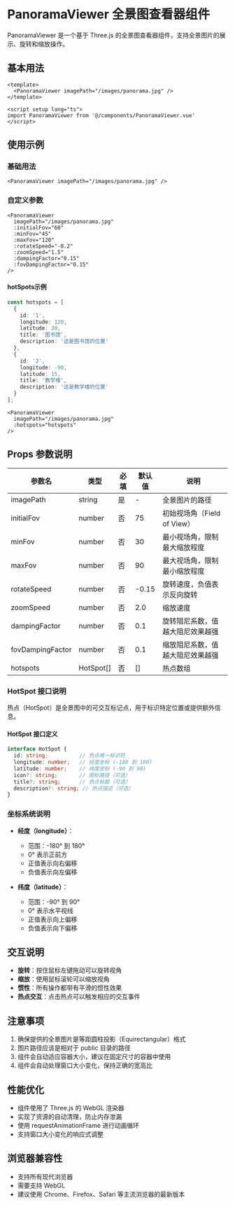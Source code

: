 # PanoramaViewer 全景图查看器组件

PanoramaViewer 是一个基于 Three.js 的全景图查看器组件，支持全景图片的展示、旋转和缩放操作。

## 基本用法

```vue
<template>
  <PanoramaViewer imagePath="/images/panorama.jpg" />
</template>

<script setup lang="ts">
import PanoramaViewer from '@/components/PanoramaViewer.vue'
</script>
```

## 使用示例

### 基础用法
```vue
<PanoramaViewer imagePath="/images/panorama.jpg" />
```

### 自定义参数
```vue
<PanoramaViewer 
  imagePath="/images/panorama.jpg"
  :initialFov="60"
  :minFov="45"
  :maxFov="120"
  :rotateSpeed="-0.2"
  :zoomSpeed="1.5"
  :dampingFactor="0.15"
  :fovDampingFactor="0.15"
/>
```
#### hotSpots示例
```typescript
const hotspots = [
  {
    id: '1',
    longitude: 120,
    latitude: 30,
    title: '图书馆',
    description: '这是图书馆的位置'
  },
  {
    id: '2',
    longitude: -90,
    latitude: 15,
    title: '教学楼',
    description: '这是教学楼的位置'
  }
];
```

```vue
<PanoramaViewer 
  imagePath="/images/panorama.jpg"
  :hotspots="hotspots"
/>
```

## Props 参数说明

| 参数名 | 类型 | 必填 | 默认值 | 说明 |
|--------|------|------|--------|------|
| imagePath | string | 是 | - | 全景图片的路径 |
| initialFov | number | 否 | 75 | 初始视场角（Field of View） |
| minFov | number | 否 | 30 | 最小视场角，限制最大缩放程度 |
| maxFov | number | 否 | 90 | 最大视场角，限制最小缩放程度 |
| rotateSpeed | number | 否 | -0.15 | 旋转速度，负值表示反向旋转 |
| zoomSpeed | number | 否 | 2.0 | 缩放速度 |
| dampingFactor | number | 否 | 0.1 | 旋转阻尼系数，值越大阻尼效果越强 |
| fovDampingFactor | number | 否 | 0.1 | 缩放阻尼系数，值越大阻尼效果越强 |
| hotspots | HotSpot[] | 否 | [] | 热点数组 |

### HotSpot 接口说明

热点（HotSpot）是全景图中的可交互标记点，用于标识特定位置或提供额外信息。

#### HotSpot 接口定义

```typescript
interface HotSpot {
  id: string;          // 热点唯一标识符
  longitude: number;   // 经度坐标 (-180 到 180)
  latitude: number;    // 纬度坐标 (-90 到 90)
  icon?: string;       // 图标路径（可选）
  title?: string;      // 热点标题（可选）
  description?: string; // 热点描述（可选）
}
```

### 坐标系统说明

- **经度（longitude）**：
  - 范围：-180° 到 180°
  - 0° 表示正前方
  - 正值表示向右偏移
  - 负值表示向左偏移

- **纬度（latitude）**：
  - 范围：-90° 到 90°
  - 0° 表示水平视线
  - 正值表示向上偏移
  - 负值表示向下偏移


## 交互说明

- **旋转**：按住鼠标左键拖动可以旋转视角
- **缩放**：使用鼠标滚轮可以缩放视角
- **惯性**：所有操作都带有平滑的惯性效果
- **热点交互**：点击热点可以触发相应的交互事件

## 注意事项

1. 确保提供的全景图片是等距圆柱投影（Equirectangular）格式
2. 图片路径应该是相对于 public 目录的路径
3. 组件会自动适应容器大小，建议在固定尺寸的容器中使用
4. 组件会自动处理窗口大小变化，保持正确的宽高比

## 性能优化

- 组件使用了 Three.js 的 WebGL 渲染器
- 实现了资源的自动清理，防止内存泄漏
- 使用 requestAnimationFrame 进行动画循环
- 支持窗口大小变化的响应式调整

## 浏览器兼容性

- 支持所有现代浏览器
- 需要支持 WebGL
- 建议使用 Chrome、Firefox、Safari 等主流浏览器的最新版本 